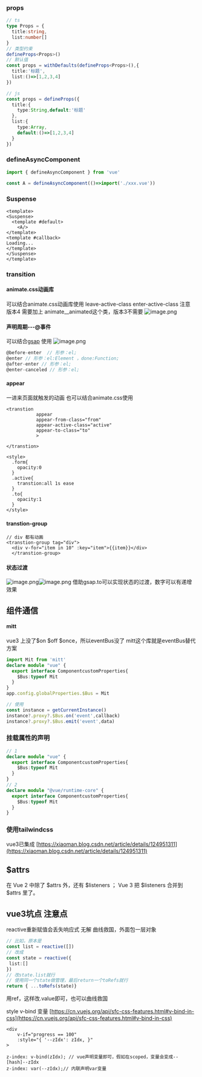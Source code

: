 ### props
```typescript
// ts
type Props = {
  title:string,
  list:number[]
}
// 类型约束
defineProps<Props>()
// 默认值
const props = withDefaults(defineProps<Props>(),{
  title:'标题',
  list:()=>[1,2,3,4]
})

// js
const props = defineProps({
  title:{
    type:String,default:'标题'
  },
  list:{
    type:Array,
    default:()=>[1,2,3,4]
  }
})
```
### defineAsyncComponent
```typescript
import { defineAsyncComponent } from 'vue'

const A = defineAsyncComponent(()=>import('./xxx.vue'))
```
### Suspense
```vue
<template>
<Suspense>
  <template #default>
    <A/>
</template>
<template #callback>
Loading...
</template>
</Suspense>
</template>
```
### transition
#### animate.css动画库
可以结合animate.css动画库使用
leave-active-class
enter-active-class
注意
版本4 需要加上 animate__animated这个类，版本3不需要 
![image.png](https://cdn.nlark.com/yuque/0/2022/png/28823371/1656902470311-4ace0a61-3975-4740-96ac-0bc385aa64e2.png#averageHue=%231d201d&clientId=u3cfec744-a7b3-4&errorMessage=unknown%20error&from=paste&height=129&id=u68ba67a8&originHeight=161&originWidth=1093&originalType=binary&ratio=1&rotation=0&showTitle=false&size=115113&status=error&style=none&taskId=u27121f82-b087-4fbc-b91b-af0ea1fd5ca&title=&width=874.4)
#### 声明周期---@事件
可以结合[gsap](https://greensock.com) 使用
![image.png](https://cdn.nlark.com/yuque/0/2022/png/28823371/1656903467488-7049f5fd-f6ba-4374-8cba-610b6d7854d6.png#averageHue=%231e201d&clientId=u3cfec744-a7b3-4&errorMessage=unknown%20error&from=paste&height=338&id=u8c1538a5&originHeight=422&originWidth=692&originalType=binary&ratio=1&rotation=0&showTitle=false&size=139802&status=error&style=none&taskId=uf29e8955-f23c-4dd9-b055-ff5917d56e8&title=&width=553.6)
```typescript
@before-enter  // 形参：el;
@enter // 形参：el:Element ，done:Function;
@after-enter // 形参：el;
@enter-canceled // 形参：el;


```
#### appear
一进来页面就触发的动画
也可以结合animate.css使用
```vue
<transtion 
           appear
           appear-from-class="from"
           appear-active-class="active"
           appear-to-class="to"
           >
  
</transtion>

<style>
  .form{
    opacity:0
  }
  .active{
    transtion:all 1s ease
  }
  .to{
    opacity:1
  }
</style>
```
#### transtion-group
```vue
// div 都有动画
<transtion-group tag="div">
  <div v-for="item in 10" :key="item">{{item}}</div>
  </transtion-group>
```
#### 状态过渡

![image.png](https://cdn.nlark.com/yuque/0/2022/png/28823371/1656908401646-2b27a7a9-797b-4867-ab30-eb68955df41f.png#averageHue=%231d1f1c&clientId=u3cfec744-a7b3-4&errorMessage=unknown%20error&from=paste&height=499&id=uad3ca3ab&originHeight=624&originWidth=727&originalType=binary&ratio=1&rotation=0&showTitle=false&size=205655&status=error&style=none&taskId=ue38d41ee-d2df-4328-a0b8-4f899487114&title=&width=581.6)![image.png](https://cdn.nlark.com/yuque/0/2022/png/28823371/1656908415591-d38501fd-c6b9-40f0-813c-cc07bf7dac18.png#averageHue=%23dbdddb&clientId=u3cfec744-a7b3-4&errorMessage=unknown%20error&from=paste&height=92&id=ufe7c6d8f&originHeight=115&originWidth=427&originalType=binary&ratio=1&rotation=0&showTitle=false&size=13957&status=error&style=none&taskId=uf7cec87b-e2b2-4885-98e3-e3afc5cdaa9&title=&width=341.6)
借助gsap.to可以实现状态的过渡，数字可以有递增效果

## 组件通信
#### mitt
vue3 上没了$on $off $once，所以eventBus没了
mitt这个库就是eventBus替代方案
```typescript
import Mit from 'mitt'
declare module "vue" {
  export interface ComponentcustomProperties{
    $Bus:typeof Mit
  }
}
app.config.globalProperties.$Bus = Mit

// 使用
const instance = getCurrentInstance()
instance?.proxy?.$Bus.on('event',callback)
instance?.proxy?.$Bus.emit('event',data)
```
### 挂载属性的声明
```typescript
// 1
declare module "vue" {
  export interface ComponentcustomProperties{
    $Bus:typeof Mit
  }
}
// 2
declare module "@vue/runtime-core" {
  export interface ComponentcustomProperties{
    $Bus:typeof Mit
  }
}
```
### 使用tailwindcss 
vue3已集成
[https://xiaoman.blog.csdn.net/article/details/124951311](https://xiaoman.blog.csdn.net/article/details/124951311)

## $attrs
在 Vue 2 中除了 $attrs 外，还有 $listeners ； Vue 3 把 $listeners 合并到 $attrs 里了。

## vue3坑点 注意点
reactive重新赋值会丢失响应式
无解
曲线救国，外面包一层对象
```typescript
// 比如，原本是
const list = reactive([])
// 改成
const state = reactive({
 list:[]
})
// 改state.list就行
// 使用同一个state做管理，最后return一个toRefs就行
return { ...toRefs(state)}
```
用ref，这样改.value即可，也可以曲线救国

style v-bind 变量
[https://cn.vuejs.org/api/sfc-css-features.html#v-bind-in-css](https://cn.vuejs.org/api/sfc-css-features.html#v-bind-in-css)

```
<div
    v-if="progress == 100"
    :style="{ '--zIdx': zIdx, }"
>

z-index: v-bind(zIdx); // vue声明变量即可，假如在scoped，变量会变成--[hash]--zIdx
z-index: var(--zIdx);// 内联声明var变量
```

